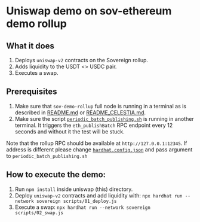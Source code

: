 # Uniswap demo on sov-ethereum demo rollup

## What it does
1. Deploys `uniswap-v2` contracts on the Sovereign rollup.
2. Adds liquidity to the USDT <> USDC pair.
3. Executes a swap.

## Prerequisites

1. Make sure that `sov-demo-rollup` full node is running in a terminal as is described in [README.md](../../../README.md) or [README_CELESTIA.md](../../../README_CELESTIA.md).
2. Make sure the script [`periodic_batch_publishing.sh`](../../../../../scripts/periodic_batch_publishing.sh) is running in another terminal. It triggers the `eth_publishBatch` RPC endpoint every 12 seconds and without it the test will be stuck.

Note that the rollup RPC should be available at `http://127.0.0.1:12345`. 
If address is different please change [`hardhat.config.json`](./hardhat.config.js) and pass argument to `periodic_batch_publishing.sh` 

## How to execute the demo:
1. Run `npm install` inside uniswap (this) directory.
2. Deploy `uniswap-v2` contracts and add liquidity with: `npx hardhat run --network sovereign scripts/01_deploy.js`
3. Execute a swap: `npx hardhat run --network sovereign scripts/02_swap.js`
